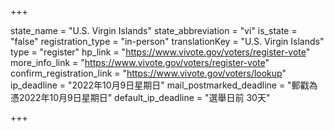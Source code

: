 +++

state_name = "U.S. Virgin Islands"
state_abbreviation = "vi"
is_state = "false"
registration_type = "in-person"
translationKey = "U.S. Virgin Islands"
type = "register"
hp_link = "https://www.vivote.gov/voters/register-vote"
more_info_link = "https://www.vivote.gov/voters/register-vote"
confirm_registration_link = "https://www.vivote.gov/voters/lookup"
ip_deadline = "2022年10月9日星期日"
mail_postmarked_deadline = "郵戳為憑2022年10月9日星期日"
default_ip_deadline = "選舉日前 30天"

+++